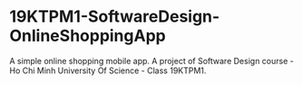 # 19KTPM1-SoftwareDesign-OnlineShoppingApp
A simple online shopping mobile app. A project of Software Design course - Ho Chi Minh University Of Science - Class 19KTPM1.
